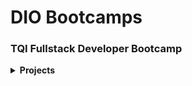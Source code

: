 # DIO Bootcamps
### TQI Fullstack Developer Bootcamp
<details>
<summary><strong>Projects</strong></summary><br />
  [First Project](https://github.com/rnogara/DIO/tree/projeto-um-github/first-project-github)
  [Second Project](https://github.com/rnogara/DIO/tree/projeto-um-github/second-project-css-transitions)
  [Third Project](https://github.com/rnogara/DIO/tree/projeto-um-github/third-project-javascript-matching-game)
  [Fourth Project](https://github.com/rnogara/DIO/tree/projeto-um-github/fourth-project-reactjs)
  [Fifth Project](https://github.com/rnogara/DIO/tree/projeto-um-github/fifth-project-java-digital-bank)
  [Sixth Project](https://github.com/rnogara/DIO/tree/projeto-um-github/sixth-project-spring-framework-design-patterns)
  [Seventh Project](https://github.com/rnogara/DIO/tree/projeto-um-github/seventh-project-beerstock)
</details>
